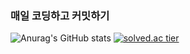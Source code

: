 ### 매일 코딩하고 커밋하기

![Anurag's GitHub stats](https://github-readme-stats.vercel.app/api?username=jmlee119&show_icons=true&theme=vue)
[![solved.ac tier](http://mazassumnida.wtf/api/generate_badge?boj=jimin1001)](https://solved.ac/jimin1001)


<!--
**jmlee119/jmlee119** is a ✨ _special_ ✨ repository because its `README.md` (this file) appears on your GitHub profile.

Here are some ideas to get you started:

- 🔭 I’m currently working on ...
- 🌱 I’m currently learning ...
- 👯 I’m looking to collaborate on ...
- 🤔 I’m looking for help with ...
- 💬 Ask me about ...
- 📫 How to reach me: ...
- 😄 Pronouns: ...
- ⚡ Fun fact: ...
-->

